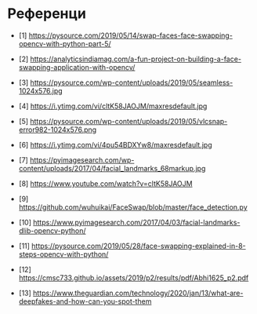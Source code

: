 # Референци

- [1] https://pysource.com/2019/05/14/swap-faces-face-swapping-opencv-with-python-part-5/​

- [2] https://analyticsindiamag.com/a-fun-project-on-building-a-face-swapping-application-with-opencv/​
    
- [3] https://pysource.com/wp-content/uploads/2019/05/seamless-1024x576.jpg​
    
- [4] https://i.ytimg.com/vi/cltK58JAOJM/maxresdefault.jpg​
    
- [5] https://pysource.com/wp-content/uploads/2019/05/vlcsnap-error982-1024x576.png​
    
- [6] https://i.ytimg.com/vi/4pu54BDXYw8/maxresdefault.jpg​
    
- [7] https://pyimagesearch.com/wp-content/uploads/2017/04/facial_landmarks_68markup.jpg​
    
- [8] https://www.youtube.com/watch?v=cltK58JAOJM
    
- [9] https://github.com/wuhuikai/FaceSwap/blob/master/face_detection.py
    
- [10] https://www.pyimagesearch.com/2017/04/03/facial-landmarks-dlib-opencv-python/
    
- [11] https://pysource.com/2019/05/28/face-swapping-explained-in-8-steps-opencv-with-python/
    
- [12] https://cmsc733.github.io/assets/2019/p2/results/pdf/Abhi1625_p2.pdf
    
- [13] https://www.theguardian.com/technology/2020/jan/13/what-are-deepfakes-and-how-can-you-spot-them